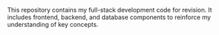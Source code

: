 
This repository contains my full-stack development code for revision. It includes frontend, backend, and database components to reinforce my understanding of key concepts.
